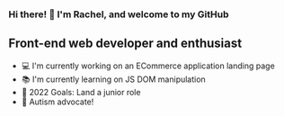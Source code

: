 ### Hi there! 👋 I'm Rachel, and welcome to my GitHub

## Front-end web developer and enthusiast

- 💻 I'm currently working on an ECommerce application landing page
- 📚 I'm currently learning on JS DOM manipulation
- 🥅 2022 Goals: Land a junior role
- 🧩 Autism advocate!

<!-- ### Connect with me!

### Languages and Tools: -->
